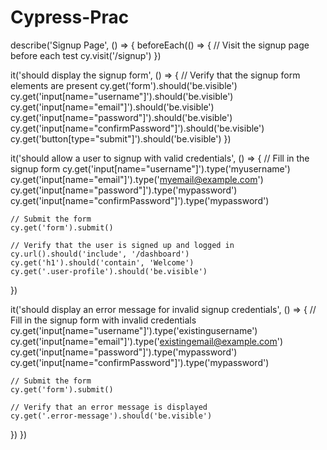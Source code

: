 # Cypress-Prac

describe('Signup Page', () => {
  beforeEach(() => {
    // Visit the signup page before each test
    cy.visit('/signup')
  })

  it('should display the signup form', () => {
    // Verify that the signup form elements are present
    cy.get('form').should('be.visible')
    cy.get('input[name="username"]').should('be.visible')
    cy.get('input[name="email"]').should('be.visible')
    cy.get('input[name="password"]').should('be.visible')
    cy.get('input[name="confirmPassword"]').should('be.visible')
    cy.get('button[type="submit"]').should('be.visible')
  })

  it('should allow a user to signup with valid credentials', () => {
    // Fill in the signup form
    cy.get('input[name="username"]').type('myusername')
    cy.get('input[name="email"]').type('myemail@example.com')
    cy.get('input[name="password"]').type('mypassword')
    cy.get('input[name="confirmPassword"]').type('mypassword')

    // Submit the form
    cy.get('form').submit()

    // Verify that the user is signed up and logged in
    cy.url().should('include', '/dashboard')
    cy.get('h1').should('contain', 'Welcome')
    cy.get('.user-profile').should('be.visible')
  })

  it('should display an error message for invalid signup credentials', () => {
    // Fill in the signup form with invalid credentials
    cy.get('input[name="username"]').type('existingusername')
    cy.get('input[name="email"]').type('existingemail@example.com')
    cy.get('input[name="password"]').type('mypassword')
    cy.get('input[name="confirmPassword"]').type('mypassword')

    // Submit the form
    cy.get('form').submit()

    // Verify that an error message is displayed
    cy.get('.error-message').should('be.visible')
  })
})
